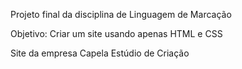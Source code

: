 Projeto final da disciplina de Linguagem de Marcação

Objetivo: Criar um site usando apenas HTML e CSS

Site da empresa Capela Estúdio de Criação
